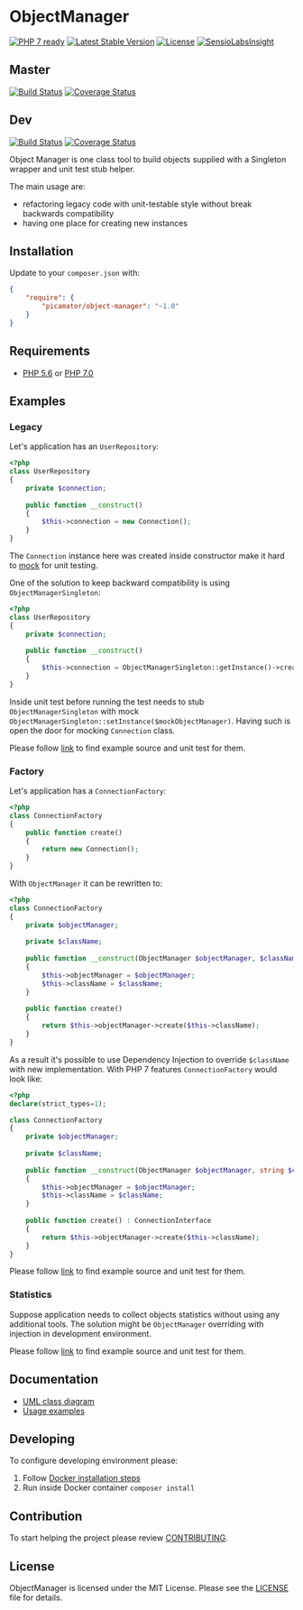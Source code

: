 ObjectManager
=============

[![PHP 7 ready](http://php7ready.timesplinter.ch/picamator/ObjectManager/dev/badge.svg)](https://travis-ci.org/picamator/ObjectManager)
[![Latest Stable Version](https://poser.pugx.org/picamator/object-manager/v/stable.svg)](https://packagist.org/packages/picamator/object-manager)
[![License](https://poser.pugx.org/picamator/object-manager/license.svg)](https://packagist.org/packages/picamator/object-manager)
[![SensioLabsInsight](https://insight.sensiolabs.com/projects/fe0853b9-7842-47bc-9460-da9bc407a9b7/mini.png)](https://insight.sensiolabs.com/projects/fe0853b9-7842-47bc-9460-da9bc407a9b7)

Master
------
[![Build Status](https://travis-ci.org/picamator/ObjectManager.svg?branch=master)](https://travis-ci.org/picamator/ObjectManager)
[![Coverage Status](https://coveralls.io/repos/github/picamator/ObjectManager/badge.svg?branch=master)](https://coveralls.io/github/picamator/ObjectManager?branch=master)

Dev
---
[![Build Status](https://travis-ci.org/picamator/ObjectManager.svg?branch=dev)](https://travis-ci.org/picamator/ObjectManager)
[![Coverage Status](https://coveralls.io/repos/github/picamator/ObjectManager/badge.svg?branch=dev)](https://coveralls.io/github/picamator/ObjectManager?branch=dev)

Object Manager is one class tool to build objects supplied with a Singleton wrapper and unit test stub helper. 

The main usage are:
 
 * refactoring legacy code with unit-testable style without break backwards compatibility
 * having one place for creating new instances

Installation
------------
Update to your `composer.json` with:

```json
{
    "require": {
        "picamator/object-manager": "~1.0"
    }
}
```

Requirements
------------
* [PHP 5.6](http://php.net/manual/en/migration56.new-features.php) or [PHP 7.0](http://php.net/manual/en/migration70.new-features.php)

Examples
--------

### Legacy
Let's application has an ``UserRepository``:

```php
<?php
class UserRepository 
{
    private $connection;
    
    public function __construct() 
    {
        $this->connection = new Connection();    
    }
}
```

The ``Connection`` instance here was created inside constructor make it hard to [mock](https://en.wikipedia.org/wiki/Mock_object) for unit testing.

One of the solution to keep backward compatibility is using ``ObjectManagerSingleton``:

```php
<?php
class UserRepository 
{
    private $connection;
    
    public function __construct() 
    {
        $this->connection = ObjectManagerSingleton::getInstance()->create();    
    }
}
```

Inside unit test before running the test needs to stub ``ObjectManagerSingleton`` with mock ``ObjectManagerSingleton::setInstance($mockObjectManager)``.
Having such is open the door for mocking ``Connection`` class.

Please follow [link](docs/example/Legacy) to find example source and unit test for them.

### Factory
Let's application has a ``ConnectionFactory``:

```php
<?php
class ConnectionFactory 
{
    public function create() 
    {
        return new Connection();
    }
}

```

With ``ObjectManager`` it can be rewritten to:

```php
<?php
class ConnectionFactory 
{
    private $objectManager;
    
    private $className;
    
    public function __construct(ObjectManager $objectManager, $className = 'Connection') 
    {
        $this->objectManager = $objectManager;
        $this->className = $className;
    } 
    
    public function create() 
    {
        return $this->objectManager->create($this->className);
    }
}

```
As a result it's possible to use Dependency Injection to override ``$className`` with new implementation.
With PHP 7 features ``ConnectionFactory`` would look like:

```php
<?php
declare(strict_types=1);

class ConnectionFactory 
{
    private $objectManager;
    
    private $className;
    
    public function __construct(ObjectManager $objectManager, string $className = 'Connection') 
    {
        $this->objectManager = $objectManager;
        $this->className = $className;
    } 
    
    public function create() : ConnectionInterface
    {
        return $this->objectManager->create($this->className);
    }
}

```

Please follow [link](docs/example/Factory) to find example source and unit test for them.

### Statistics
Suppose application needs to collect objects statistics without using any additional tools.
The solution might be ``ObjectManager`` overriding with injection in development environment.

Please follow [link](docs/example/Statistics) to find example source and unit test for them.

Documentation
-------------
* [UML class diagram](docs/uml/class.diagram.png)
* [Usage examples](docs/example)

Developing
----------
To configure developing environment please:

1. Follow [Docker installation steps](bin/docker/README.md)
2. Run inside Docker container `composer install`

Contribution
------------
To start helping the project please review [CONTRIBUTING](CONTRIBUTING.md).

License
-------
ObjectManager is licensed under the MIT License. Please see the [LICENSE](LICENSE.txt) file for details.
